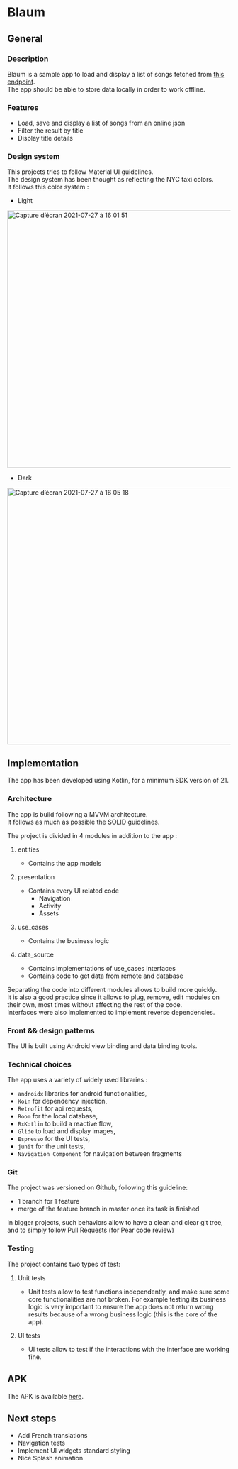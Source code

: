 # Blaum

## General

### Description
Blaum is a sample app to load and display a list of songs fetched from [this endpoint](https://static.leboncoin.fr/img/shared/technical-test.json). <br/>
The app should be able to store data locally in order to work offline.

### Features

- Load, save and display a list of songs from an online json
- Filter the result by title
- Display title details

### Design system

This projects tries to follow Material UI guidelines.<br/>
The design system has been thought as reflecting the NYC taxi colors. <br/>
It follows this color system :  

 - Light
<img width="580" alt="Capture d’écran 2021-07-27 à 16 01 51" src="https://user-images.githubusercontent.com/22765915/127199581-0b9f1d51-9892-4132-a729-68afc1cd7205.png">

 - Dark
<img width="579" alt="Capture d’écran 2021-07-27 à 16 05 18" src="https://user-images.githubusercontent.com/22765915/127199584-405aef6e-52d2-43e6-bd23-7d1838ad65df.png">

## Implementation

The app has been developed using Kotlin, for a minimum SDK version of 21.


### Architecture

The app is build following a MVVM architecture.<br/>
It follows as much as possible the SOLID guidelines.<br/>

The project is divided in 4 modules in addition to the app :
1. entities
   - Contains the app models

2. presentation
   - Contains every UI related code
     - Navigation
     - Activity
     - Assets
 
3. use_cases
   - Contains the business logic
   
4. data_source
   - Contains implementations of use_cases interfaces
   - Contains code to get data from remote and database

Separating the code into different modules allows to build more quickly.<br/>
It is also a good practice since it allows to plug, remove, edit modules on their own, most times without affecting the rest of the code.<br/>
Interfaces were also implemented to implement reverse dependencies.<br/>

### Front && design patterns

The UI is built using Android view binding and data binding tools. 

### Technical choices

The app uses a variety of widely used libraries :
- `androidx` libraries for android functionalities,
- `Koin` for dependency injection,
- `Retrofit` for api requests,
- `Room` for the local database,
- `RxKotlin` to build a reactive flow,
- `Glide` to load and display images,
- `Espresso` for the UI tests,
- `junit` for the unit tests,
- `Navigation Component` for navigation between fragments

### Git

The project was versioned on Github, following this guideline: 
- 1 branch for 1 feature
- merge of the feature branch in master once its task is finished

In bigger projects, such behaviors allow to have a clean and clear git tree, and to simply follow Pull Requests (for Pear code review)   

### Testing

The project contains two types of test: 

1. Unit tests
   - Unit tests allow to test functions independently, and make sure some core functionalities are not broken. 
     For example testing its business logic is very important to ensure the app does not return wrong results because of a wrong business logic (this is the core of the app).
     
     
2. UI tests
   - UI tests allow to test if the interactions with the interface are working fine. 
   


## APK

The APK is available [here](https://appsenjoy.com/FrEvD).

## Next steps

- Add French translations
- Navigation tests
- Implement UI widgets standard styling
- Nice Splash animation
